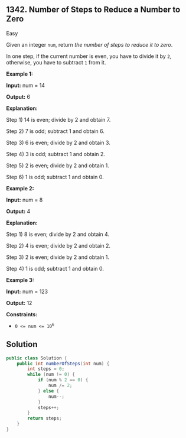 ## 1342\. Number of Steps to Reduce a Number to Zero

Easy

Given an integer `num`, return _the number of steps to reduce it to zero_.

In one step, if the current number is even, you have to divide it by `2`, otherwise, you have to subtract `1` from it.

**Example 1:**

**Input:** num = 14

**Output:** 6

**Explanation:** 

Step 1) 14 is even; divide by 2 and obtain 7. 

Step 2) 7 is odd; subtract 1 and obtain 6. 

Step 3) 6 is even; divide by 2 and obtain 3. 

Step 4) 3 is odd; subtract 1 and obtain 2. 

Step 5) 2 is even; divide by 2 and obtain 1. 

Step 6) 1 is odd; subtract 1 and obtain 0.

**Example 2:**

**Input:** num = 8

**Output:** 4

**Explanation:** 

Step 1) 8 is even; divide by 2 and obtain 4. 

Step 2) 4 is even; divide by 2 and obtain 2. 

Step 3) 2 is even; divide by 2 and obtain 1. 

Step 4) 1 is odd; subtract 1 and obtain 0.

**Example 3:**

**Input:** num = 123

**Output:** 12

**Constraints:**

*   <code>0 <= num <= 10<sup>6</sup></code>

## Solution

```java
public class Solution {
    public int numberOfSteps(int num) {
        int steps = 0;
        while (num != 0) {
            if (num % 2 == 0) {
                num /= 2;
            } else {
                num--;
            }
            steps++;
        }
        return steps;
    }
}
```